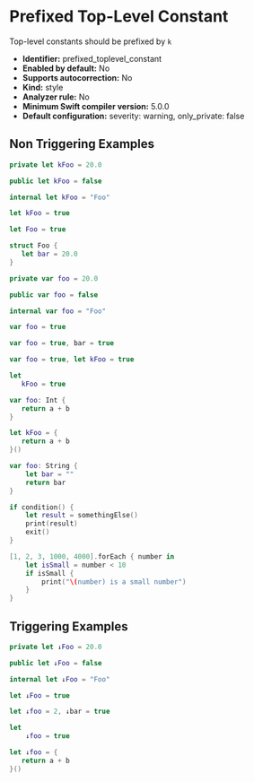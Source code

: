 # Prefixed Top-Level Constant

Top-level constants should be prefixed by `k`

* **Identifier:** prefixed_toplevel_constant
* **Enabled by default:** No
* **Supports autocorrection:** No
* **Kind:** style
* **Analyzer rule:** No
* **Minimum Swift compiler version:** 5.0.0
* **Default configuration:** severity: warning, only_private: false

## Non Triggering Examples

```swift
private let kFoo = 20.0
```

```swift
public let kFoo = false
```

```swift
internal let kFoo = "Foo"
```

```swift
let kFoo = true
```

```swift
let Foo = true
```

```swift
struct Foo {
   let bar = 20.0
}
```

```swift
private var foo = 20.0
```

```swift
public var foo = false
```

```swift
internal var foo = "Foo"
```

```swift
var foo = true
```

```swift
var foo = true, bar = true
```

```swift
var foo = true, let kFoo = true
```

```swift
let
   kFoo = true
```

```swift
var foo: Int {
   return a + b
}
```

```swift
let kFoo = {
   return a + b
}()
```

```swift
var foo: String {
    let bar = ""
    return bar
}
```

```swift
if condition() {
    let result = somethingElse()
    print(result)
    exit()
}
```

```swift
[1, 2, 3, 1000, 4000].forEach { number in
    let isSmall = number < 10
    if isSmall {
        print("\(number) is a small number")
    }
}
```

## Triggering Examples

```swift
private let ↓Foo = 20.0
```

```swift
public let ↓Foo = false
```

```swift
internal let ↓Foo = "Foo"
```

```swift
let ↓Foo = true
```

```swift
let ↓foo = 2, ↓bar = true
```

```swift
let
    ↓foo = true
```

```swift
let ↓foo = {
   return a + b
}()
```